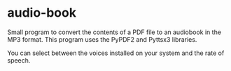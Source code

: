 # audio-book

Small program to convert the contents of a PDF file to an audiobook in the MP3 format. This program uses the PyPDF2 and Pyttsx3 libraries.

You can select between the voices installed on your system and the rate of speech.
